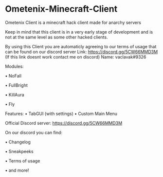 # Ometenix-Minecraft-Client
Ometenix Client is a minecraft hack client made for anarchy servers

Keep in mind that this client is in a very early stage of development and is not at the same level as some other hacked clients.

By using this Client you are automaticly agreeing to our terms of usage that can be found on our discord server
Link: https://discord.gg/5CW66MMD3M
(If this link doesnt work contact me on discord)
Name: vaclavak#9326

Modules:





• NoFall





• FullBright





• KillAura




• Fly

Features:
• TabGUI (with settings)
• Custom Main Menu

Official Discord server:
https://discord.gg/5CW66MMD3M

On our discord you can find:





• Changelog





• Sneakpeeks





• Terms of usage





• and more!

